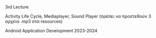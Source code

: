 3rd Lecture

Activity Life Cycle, Mediaplayer, Sound Player (πρέπει να προστεθούν 3 αρχεία .mp3 στα resources)

Android Application Development 2023-2024
